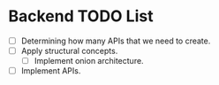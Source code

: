 # Backend TODO List

- [ ] Determining how many APIs that we need to create.
- [ ] Apply structural concepts.
  - [ ] Implement onion architecture.
- [ ] Implement APIs.